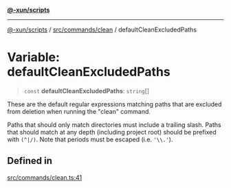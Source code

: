 [**@-xun/scripts**](../../../../README.md)

***

[@-xun/scripts](../../../../README.md) / [src/commands/clean](../README.md) / defaultCleanExcludedPaths

# Variable: defaultCleanExcludedPaths

> `const` **defaultCleanExcludedPaths**: `string`[]

These are the default regular expressions matching paths that are excluded
from deletion when running the "clean" command.

Paths that should only match directories must include a trailing slash. Paths
that should match at any depth (including project root) should be prefixed
with `(^|/)`. Note that periods must be escaped (i.e. `'\\.'`).

## Defined in

[src/commands/clean.ts:41](https://github.com/Xunnamius/xscripts/blob/f7b55e778c8646134a23d934fd2791d564a72b57/src/commands/clean.ts#L41)
